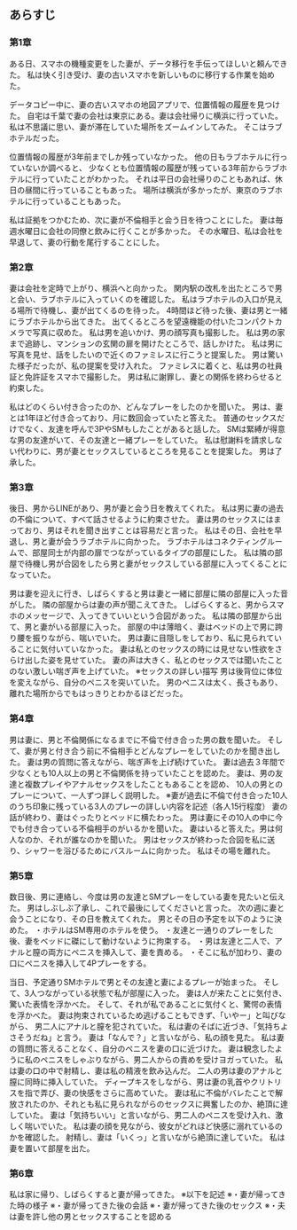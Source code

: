 ## あらすじ

### 第1章
ある日、スマホの機種変更をした妻が、データ移行を手伝ってほしいと頼んできた。
私は快く引き受け、妻の古いスマホを新しいものに移行する作業を始めた。

データコピー中に、妻の古いスマホの地図アプリで、位置情報の履歴を見つけた。
自宅は千葉で妻の会社は東京にある。妻は会社帰りに横浜に行っていた。
私は不思議に思い、妻が滞在していた場所をズームインしてみた。
そこはラブホテルだった。

位置情報の履歴が3年前までしか残っていなかった。
他の日もラブホテルに行っていないか調べると、
少なくとも位置情報の履歴が残っている3年前からラブホテルに行っていたことがわかった。
それは平日の会社帰りのこともあれば、休日の昼間に行っていることもあった。
場所は横浜が多かったが、東京のラブホテルに行っていることもあった。

私は証拠をつかむため、次に妻が不倫相手と会う日を待つことにした。
妻は毎週水曜日に会社の同僚と飲みに行くことが多かった。
その水曜日、私は会社を早退して、妻の行動を尾行することにした。

### 第2章
妻は会社を定時で上がり、横浜へと向かった。
関内駅の改札を出たところで男と会い、ラブホテルに入っていくのを確認した。
私はラブホテルの入口が見える場所で待機し、妻が出てくるのを待った。
4時間ほど待った後、妻は男と一緒にラブホテルから出てきた。
出てくるところを望遠機能の付いたコンパクトカメラで写真に収めた。
私は男を追いかけ、男の顔写真も撮影した。
私は男の家まで追跡し、マンションの玄関の扉を開けたところで、話しかけた。
私は男に写真を見せ、話をしたいので近くのファミレスに行こうと提案した。
男は驚いた様子だったが、私の提案を受け入れた。
ファミレスに着くと、私は男の社員証と免許証をスマホで撮影した。
男は私に謝罪し、妻との関係を終わらせると約束した。

私はどのくらい付き合ったのか、どんなプレーをしたのかを聞いた。
男は、妻とは1年ほど付き合っており、月に数回会っていたと答えた。
普通のセックスだけでなく、友達を呼んで3PやSMもしたことがあると話した。
SMは緊縛が得意な男の友達がいて、その友達と一緒プレーをしていた。
私は慰謝料を請求しない代わりに、男が妻とセックスしているところを見ることを提案した。
男は了承した。

### 第3章
後日、男からLINEがあり、男が妻と会う日を教えてくれた。
私は男に妻の過去の不倫について、すべて話させるように約束させた。
妻は男のセックスにはまっており、男はそれを聞き出すことは容易だと言った。
私はその日、会社を早退し、男と妻が会うラブホテルに向かった。
ラブホテルはコネクティングルームで、部屋同士が内部の扉でつながっているタイプの部屋にした。
私は隣の部屋で待機し男が合図をしたら男と妻がセックスしている部屋に入ってくることになっていた。

男は妻を迎えに行き、しばらくすると男は妻と一緒に部屋に隣の部屋に入った音がした。
隣の部屋からは妻の声が聞こえてきた。
しばらくすると、男からスマホのメッセージで、入ってきていいという合図があった。
私は隣の部屋から出て、男と妻がいる部屋に入った。
部屋の中は薄暗く、妻はベッドの上で男に跨り腰を振りながら、喘いでいた。
男は妻に目隠しをしており、私に見られていることに気付いていなかった。
妻は私とのセックスの時には見せない性欲をさらけ出した姿を見せていた。
妻の声は大きく、私とのセックスでは聞いたことのない激しい喘ぎ声を上げていた。
※セックスの詳しい描写
男は後背位に体位を変えながら、自分のペニスを突いていた。
男のペニスは太く、長さもあり、離れた場所からでもはっきりとわかるほどだった。

### 第4章
男は妻に、男と不倫関係になるまでに不倫で付き合った男の数を聞いた。
そして、妻が男と付き合う前に不倫相手とどんなプレーをしていたのかを聞き出した。
妻は男の質問に答えながら、喘ぎ声を上げ続けていた。
妻は過去３年間で少なくとも10人以上の男と不倫関係を持っていたことを認めた。
妻は、男の友達と複数プレイやアナルセックスをしたこともあることを認め、
10人の男とのプレーについて、一人ずつ詳しく説明した。
※妻が過去に不倫で付き合った10人のうち印象に残っている3人のプレーの詳しい内容を記述（各人15行程度）
妻の話が終わり、妻はぐったりとベッドに横たわった。
男は妻にその10人の中に今でも付き合っている不倫相手のがいるかを聞いた。
妻はいると答えた。男は何人なのか、それが誰なのかを聞いた。
男はセックスが終わった合図を私に送り、シャワーを浴びるためにバスルームに向かった。
私はその場を離れた。

### 第5章
数日後、男に連絡し、今度は男の友達とSMプレーをしている妻を見たいと伝えた。
男はしぶしぶ了承し、これで最後にしてくださいと言った。
次の週に妻と会うことになり、その日を教えてくれた。
男とその日の予定を以下のように決めた。
・ホテルはSM専用のホテルを使う。
・友達と一通りのプレーをした後、妻をベッドに磔にして動けないように拘束する。
・男は友達と二人で、アナルと膣の両方にペニスを挿入して、妻を責める。
・そこに私が加わり、妻の口にペニスを挿入して4Pプレーをする。

当日、予定通りSMホテルで男とその友達と妻によるプレーが始まった。
そして、3人つながっている状態で私が部屋に入った。
妻は人が来たことに気付き、驚いた表情を浮かべた。
そして、それが私であることに気付くと、驚愕の表情を浮かべた。
妻は拘束されているため逃げることもできず、「いやー」と叫びながら、
男二人にアナルと膣を犯されていた。
私は妻のそばに近づき、「気持ちよさそうだね」と言う。
妻は「なんで？」と言いながら、私の顔を見た。
私は妻の質問に答えることなく、自分のペニスを妻の口に近づけた。
妻は観念したように私のペニスをしゃぶりながら、男二人からの責めを受けヨガっていた。
私は妻の口の中で射精し、妻は私の精液を飲み込んだ。
二人の男は妻のアナルと膣に同時に挿入していた。
ディープキスをしながら、男は妻の乳首やクリトリスを指で弄び、妻の快感をさらに高めていた。
妻は私に不倫がバレたことで解放されたのか、それとも私に見られながらのセックスに興奮したのか、絶頂に達していた。
妻は「気持ちいい」と言いながら、男二人のペニスを受け入れ、激しく喘いでいた。
私は妻の顔を見ながら、彼女がどれほど快感に溺れているのかを確認した。
射精し、妻は「いくっ」と言いながら絶頂に達していた。
私は妻を置いて部屋を出た。

### 第6章
私は家に帰り、しばらくすると妻が帰ってきた。
※以下を記述
※・妻が帰ってきた時の様子
※・妻が帰ってきた後の会話
※・妻が帰ってきた後のセックス
※・夫は妻を許し他の男とセックスすることを認める
